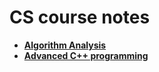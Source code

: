 # CS course notes
- [**Algorithm Analysis**](https://github.com/juho-creator/CS-Courses/blob/main/Notes/algorithm.md)
- [**Advanced C++ programming**](https://github.com/juho-creator/CS-Courses/blob/main/Notes/Advanced_C_Programming.md)
